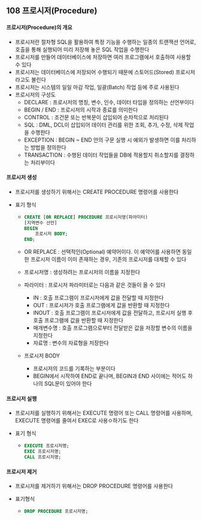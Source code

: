 ## 108 프로시저(Procedure)

#### 프로시저(Procedure)의 개요

- 프로시저란 절차형 SQL을 활용하여 특정 기능을 수행하는 일종의 트랜잭션 언어로, 호출을 통해 실행되어 미리 저장해 놓은 SQL 작업을 수행한다
- 프로시저를 만들어 데이터베이스에 저장하면 여러 프로그램에서 호출하여 사용할 수 있다
- 프로시저는 데이터베이스에 저장되어 수행되기 때문에 스토어드(Stored) 프로시저라고도 불린다
- 프로시저는 시스템의 일일 마감 작업, 일괄(Batch) 작업 등에 주로 사용된다
- 프로시저의 구성도
  - DECLARE : 프로시저의 명칭, 변수, 인수, 데이터 타입을 정의하는 선언부이다
  - BEGIN / END : 프로시저의 시작과 종료를 의미한다
  - CONTROL : 조건문 또는 반복문이 삽입되어 순차적으로 처리된다
  - SQL : DML, DCL이 삽입되어 데이터 관리를 위한 조회, 추가, 수정, 삭제 작업을 수행한다
  - EXCEPTION : BEGIN ~ END 안의 구문 실행 시 예외가 발생하면 이를 처리하는 방법을 정의한다
  - TRANSACTION : 수행된 데이터 작업들을 DB에 적용할지 취소할지를 결정하는 처리부이다



#### 프로시저 생성

- 프로시저를 생성하기 위해서는 CREATE PROCEDURE 명령어를 사용한다

- 표기 형식

  - ```sql
    CREATE [OR REPLACE] PROCEDURE 프로시저명(파라미터)
    [지역변수 선언]
    BEGIN
    	프로시저 BODY;
    END;
    ```

  - OR REPLACE : 선택적인(Optional) 예약어이다. 이 예약어를 사용하면 동일한 프로시저 이름이 이미 존재하는 경우, 기존의 프로시저를 대체할 수 있다

  - 프로시저명 : 생성하려는 프로시저의 이름을 지정한다

  - 파라미터 : 프로시저 파라미터로는 다음과 같은 것들이 올 수 있다

    - IN : 호출 프로그램이 프로시저에게 값을 전달할 때 지정한다
    - OUT : 프로시저가 호출 프로그램에게 값을 반환할 때 지정한다
    - INOUT : 호출 프로그램이 프로시저에게 값을 전달하고, 프로시저 실행 후 호출 프로그램에 값을 반환할 때 지정한다
    - 매개변수명 : 호출 프로그램으로부터 전달받은 값을 저장할 변수의 이름을 지정한다
    - 자료명 : 변수의 자료형을 저장한다

  - 프로시저 BODY

    - 프로시저의 코드를 기록하는 부분이다
    - BEGIN에서 시작하여 END로 끝나며, BEGIN과 END 사이에는 적어도 하나의 SQL문이 있어야 한다



#### 프로시저 실행

- 프로시저를 실행하기 위해서는 EXECUTE 명령어 또는 CALL 명령어를 사용하며, EXECUTE 명령어를 줄여서 EXEC로 사용ㅇ하기도 한다

- 표기 형식

  - ```SQL
    EXECUTE 프로시저명;
    EXEC 프로시저명;
    CALL 프로시저명;
    ```



#### 프로시저 제거

- 프로시저를 제거하기 위해서는 DROP PROCEDURE 명령어를 사용한다

- 표기형식

  - ```SQL
    DROP PROCEDURE 프로시저명;
    ```

